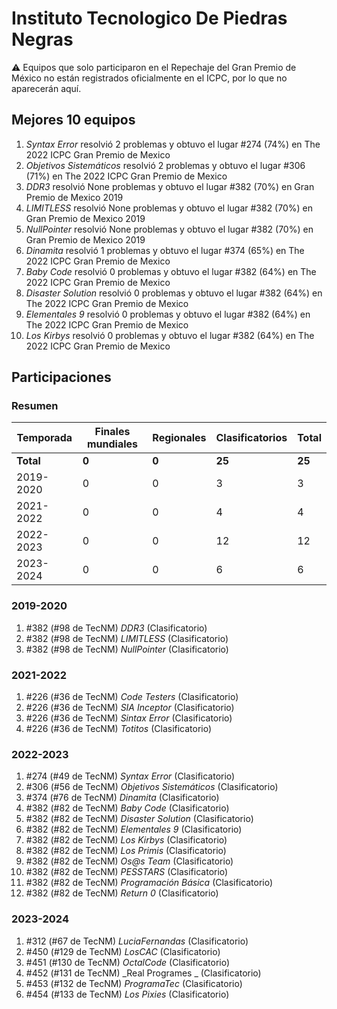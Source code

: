 # Instituto Tecnologico De Piedras Negras

:warning: Equipos que solo participaron en el Repechaje del Gran Premio de México no están registrados oficialmente en el ICPC, por lo que no aparecerán aquí.

## Mejores 10 equipos

1. _Syntax Error_ resolvió 2 problemas y obtuvo el lugar #274 (74%) en The 2022 ICPC Gran Premio de Mexico
1. _Objetivos Sistemáticos_ resolvió 2 problemas y obtuvo el lugar #306 (71%) en The 2022 ICPC Gran Premio de Mexico
1. _DDR3_ resolvió None problemas y obtuvo el lugar #382 (70%) en Gran Premio de Mexico 2019
1. _LIMITLESS_ resolvió None problemas y obtuvo el lugar #382 (70%) en Gran Premio de Mexico 2019
1. _NullPointer_ resolvió None problemas y obtuvo el lugar #382 (70%) en Gran Premio de Mexico 2019
1. _Dinamita_ resolvió 1 problemas y obtuvo el lugar #374 (65%) en The 2022 ICPC Gran Premio de Mexico
1. _Baby Code_ resolvió 0 problemas y obtuvo el lugar #382 (64%) en The 2022 ICPC Gran Premio de Mexico
1. _Disaster Solution_ resolvió 0 problemas y obtuvo el lugar #382 (64%) en The 2022 ICPC Gran Premio de Mexico
1. _Elementales 9_ resolvió 0 problemas y obtuvo el lugar #382 (64%) en The 2022 ICPC Gran Premio de Mexico
1. _Los Kirbys_ resolvió 0 problemas y obtuvo el lugar #382 (64%) en The 2022 ICPC Gran Premio de Mexico

## Participaciones

### Resumen

| Temporada | Finales mundiales | Regionales | Clasificatorios | Total |
| --- | --- | --- | --- | --- |
| **Total** | **0** | **0** | **25** | **25** |
| 2019-2020 | 0 | 0 | 3 | 3 |
| 2021-2022 | 0 | 0 | 4 | 4 |
| 2022-2023 | 0 | 0 | 12 | 12 |
| 2023-2024 | 0 | 0 | 6 | 6 |

### 2019-2020

1. #382 (#98 de TecNM) _DDR3_ (Clasificatorio)
1. #382 (#98 de TecNM) _LIMITLESS_ (Clasificatorio)
1. #382 (#98 de TecNM) _NullPointer_ (Clasificatorio)

### 2021-2022

1. #226 (#36 de TecNM) _Code Testers_ (Clasificatorio)
1. #226 (#36 de TecNM) _SIA Inceptor_ (Clasificatorio)
1. #226 (#36 de TecNM) _Sintax Error_ (Clasificatorio)
1. #226 (#36 de TecNM) _Totitos_ (Clasificatorio)

### 2022-2023

1. #274 (#49 de TecNM) _Syntax Error_ (Clasificatorio)
1. #306 (#56 de TecNM) _Objetivos Sistemáticos_ (Clasificatorio)
1. #374 (#76 de TecNM) _Dinamita_ (Clasificatorio)
1. #382 (#82 de TecNM) _Baby Code_ (Clasificatorio)
1. #382 (#82 de TecNM) _Disaster Solution_ (Clasificatorio)
1. #382 (#82 de TecNM) _Elementales 9_ (Clasificatorio)
1. #382 (#82 de TecNM) _Los Kirbys_ (Clasificatorio)
1. #382 (#82 de TecNM) _Los Primis_ (Clasificatorio)
1. #382 (#82 de TecNM) _Os@s Team_ (Clasificatorio)
1. #382 (#82 de TecNM) _PESSTARS_ (Clasificatorio)
1. #382 (#82 de TecNM) _Programación Básica_ (Clasificatorio)
1. #382 (#82 de TecNM) _Return  0_ (Clasificatorio)

### 2023-2024

1. #312 (#67 de TecNM) _LuciaFernandas_ (Clasificatorio)
1. #450 (#129 de TecNM) _LosCAC_ (Clasificatorio)
1. #451 (#130 de TecNM) _OctalCode_ (Clasificatorio)
1. #452 (#131 de TecNM) _Real Programes _ (Clasificatorio)
1. #453 (#132 de TecNM) _ProgramaTec_ (Clasificatorio)
1. #454 (#133 de TecNM) _Los Pixies_ (Clasificatorio)



